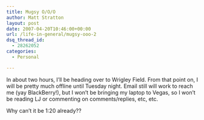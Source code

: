 ```yaml
---
title: Mugsy O/O/O
author: Matt Stratton
layout: post
date: 2007-04-20T10:46:00+00:00
url: /life-in-general/mugsy-ooo-2
dsq_thread_id:
  - 28262052
categories:
  - Personal

---
```

In about two hours, I&#8217;ll be heading over to Wrigley Field. From that point on, I will be pretty much offline until Tuesday night. Email still will work to reach me (yay BlackBerry!), but I won&#8217;t be bringing my laptop to Vegas, so I won&#8217;t be reading LJ or commenting on comments/replies, etc, etc.

Why can&#8217;t it be 1:20 already??